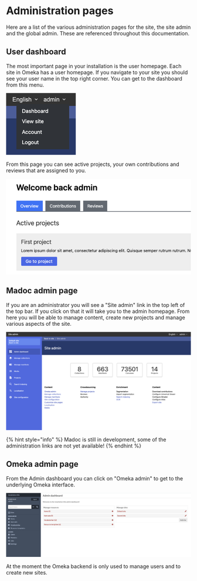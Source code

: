 # Administration pages

Here are a list of the various administration pages for the site, the site admin and the global admin. These are referenced throughout this documentation.

## User dashboard

The most important page in your installation is the user homepage. Each site in Omeka has a user homepage. If you navigate to your site you should see your user name in the top right corner. You can get to the dashboard from this menu.

![](.gitbook/assets/screenshot-2021-05-06-at-17.07.11.png)

From this page you can see active projects, your own contributions and reviews that are assigned to you.

![](.gitbook/assets/screenshot-2021-05-06-at-17.13.36.png)

## Madoc admin page

If you are an administrator you will see a "Site admin" link in the top left of the top bar. If you click on that it will take you to the admin homepage. From here you will be able to manage content, create new projects and manage various aspects of the site.

![Madoc site admin dashboard](.gitbook/assets/screenshot-2021-05-06-at-17.15.18.png)

{% hint style="info" %}
Madoc is still in development, some of the administration links are not yet available!
{% endhint %}

## Omeka admin page

From the Admin dashboard you can click on "Omeka admin" to get to the underlying Omeka interface.

![The Omeka administration](.gitbook/assets/screenshot-2020-09-02-at-20.28.04.png)

At the moment the Omeka backend is only used to manage users and to create new sites.

